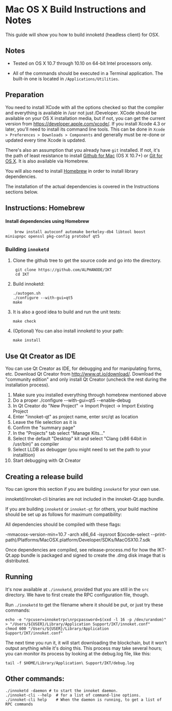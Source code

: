 Mac OS X Build Instructions and Notes
====================================
This guide will show you how to build innoketd (headless client) for OSX.

Notes
-----

* Tested on OS X 10.7 through 10.10 on 64-bit Intel processors only.

* All of the commands should be executed in a Terminal application. The
built-in one is located in `/Applications/Utilities`.

Preparation
-----------

You need to install XCode with all the options checked so that the compiler
and everything is available in /usr not just /Developer. XCode should be
available on your OS X installation media, but if not, you can get the
current version from https://developer.apple.com/xcode/. If you install
Xcode 4.3 or later, you'll need to install its command line tools. This can
be done in `Xcode > Preferences > Downloads > Components` and generally must
be re-done or updated every time Xcode is updated.

There's also an assumption that you already have `git` installed. If
not, it's the path of least resistance to install [Github for Mac](https://mac.github.com/)
(OS X 10.7+) or
[Git for OS X](https://code.google.com/p/git-osx-installer/). It is also
available via Homebrew.

You will also need to install [Homebrew](http://brew.sh) in order to install library
dependencies.

The installation of the actual dependencies is covered in the Instructions
sections below.

Instructions: Homebrew
----------------------

#### Install dependencies using Homebrew

        brew install autoconf automake berkeley-db4 libtool boost miniupnpc openssl pkg-config protobuf qt5

### Building `innoketd`

1. Clone the github tree to get the source code and go into the directory.

        git clone https://github.com/ALPHANODE/IKT
        cd IKT

2.  Build innoketd:

        ./autogen.sh
        ./configure --with-gui=qt5
        make

3.  It is also a good idea to build and run the unit tests:

        make check

4.  (Optional) You can also install innoketd to your path:

        make install

Use Qt Creator as IDE
------------------------
You can use Qt Creator as IDE, for debugging and for manipulating forms, etc.
Download Qt Creator from http://www.qt.io/download/. Download the "community edition" and only install Qt Creator (uncheck the rest during the installation process).

1. Make sure you installed everything through homebrew mentioned above
2. Do a proper ./configure --with-gui=qt5 --enable-debug
3. In Qt Creator do "New Project" -> Import Project -> Import Existing Project
4. Enter "innoket-qt" as project name, enter src/qt as location
5. Leave the file selection as it is
6. Confirm the "summary page"
7. In the "Projects" tab select "Manage Kits..."
8. Select the default "Desktop" kit and select "Clang (x86 64bit in /usr/bin)" as compiler
9. Select LLDB as debugger (you might need to set the path to your installtion)
10. Start debugging with Qt Creator

Creating a release build
------------------------
You can ignore this section if you are building `innoketd` for your own use.

innoketd/innoket-cli binaries are not included in the innoket-Qt.app bundle.

If you are building `innoketd` or `innoket-qt` for others, your build machine should be set up
as follows for maximum compatibility:

All dependencies should be compiled with these flags:

 -mmacosx-version-min=10.7
 -arch x86_64
 -isysroot $(xcode-select --print-path)/Platforms/MacOSX.platform/Developer/SDKs/MacOSX10.7.sdk

Once dependencies are compiled, see release-process.md for how the IKT-Qt.app
bundle is packaged and signed to create the .dmg disk image that is distributed.

Running
-------

It's now available at `./innoketd`, provided that you are still in the `src`
directory. We have to first create the RPC configuration file, though.

Run `./innoketd` to get the filename where it should be put, or just try these
commands:

    echo -e "rpcuser=innoketrpc\nrpcpassword=$(xxd -l 16 -p /dev/urandom)" > "/Users/${USER}/Library/Application Support/IKT/innoket.conf"
    chmod 600 "/Users/${USER}/Library/Application Support/IKT/innoket.conf"

The next time you run it, it will start downloading the blockchain, but it won't
output anything while it's doing this. This process may take several hours;
you can monitor its process by looking at the debug.log file, like this:

    tail -f $HOME/Library/Application\ Support/IKT/debug.log

Other commands:
-------

    ./innoketd -daemon # to start the innoket daemon.
    ./innoket-cli --help  # for a list of command-line options.
    ./innoket-cli help    # When the daemon is running, to get a list of RPC commands
